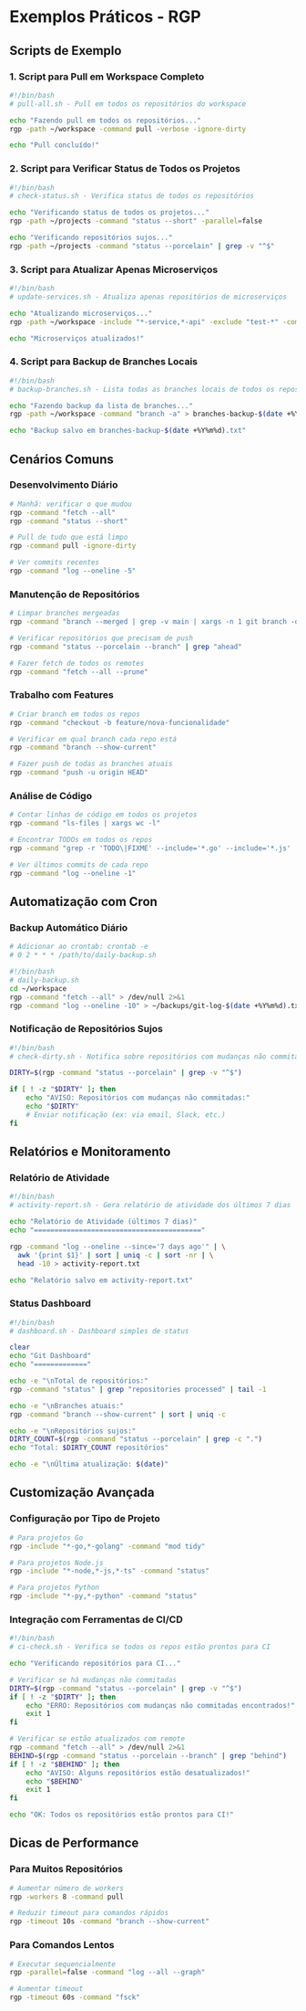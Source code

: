 # Exemplos Práticos - RGP

## Scripts de Exemplo

### 1. Script para Pull em Workspace Completo

```bash
#!/bin/bash
# pull-all.sh - Pull em todos os repositórios do workspace

echo "Fazendo pull em todos os repositórios..."
rgp -path ~/workspace -command pull -verbose -ignore-dirty

echo "Pull concluído!"
```

### 2. Script para Verificar Status de Todos os Projetos

```bash
#!/bin/bash
# check-status.sh - Verifica status de todos os repositórios

echo "Verificando status de todos os projetos..."
rgp -path ~/projects -command "status --short" -parallel=false

echo "Verificando repositórios sujos..."
rgp -path ~/projects -command "status --porcelain" | grep -v "^$"
```

### 3. Script para Atualizar Apenas Microserviços

```bash
#!/bin/bash
# update-services.sh - Atualiza apenas repositórios de microserviços

echo "Atualizando microserviços..."
rgp -path ~/workspace -include "*-service,*-api" -exclude "test-*" -command pull -verbose

echo "Microserviços atualizados!"
```

### 4. Script para Backup de Branches Locais

```bash
#!/bin/bash
# backup-branches.sh - Lista todas as branches locais de todos os repos

echo "Fazendo backup da lista de branches..."
rgp -path ~/workspace -command "branch -a" > branches-backup-$(date +%Y%m%d).txt

echo "Backup salvo em branches-backup-$(date +%Y%m%d).txt"
```

## Cenários Comuns

### Desenvolvimento Diário

```bash
# Manhã: verificar o que mudou
rgp -command "fetch --all"
rgp -command "status --short"

# Pull de tudo que está limpo
rgp -command pull -ignore-dirty

# Ver commits recentes
rgp -command "log --oneline -5"
```

### Manutenção de Repositórios

```bash
# Limpar branches mergeadas
rgp -command "branch --merged | grep -v main | xargs -n 1 git branch -d"

# Verificar repositórios que precisam de push  
rgp -command "status --porcelain --branch" | grep "ahead"

# Fazer fetch de todos os remotes
rgp -command "fetch --all --prune"
```

### Trabalho com Features

```bash
# Criar branch em todos os repos
rgp -command "checkout -b feature/nova-funcionalidade"

# Verificar em qual branch cada repo está
rgp -command "branch --show-current"

# Fazer push de todas as branches atuais
rgp -command "push -u origin HEAD"
```

### Análise de Código

```bash
# Contar linhas de código em todos os projetos
rgp -command "ls-files | xargs wc -l"

# Encontrar TODOs em todos os repos
rgp -command "grep -r 'TODO\|FIXME' --include='*.go' --include='*.js' ."

# Ver últimos commits de cada repo
rgp -command "log --oneline -1"
```

## Automatização com Cron

### Backup Automático Diário

```bash
# Adicionar ao crontab: crontab -e
# 0 2 * * * /path/to/daily-backup.sh

#!/bin/bash
# daily-backup.sh
cd ~/workspace
rgp -command "fetch --all" > /dev/null 2>&1
rgp -command "log --oneline -10" > ~/backups/git-log-$(date +%Y%m%d).txt
```

### Notificação de Repositórios Sujos

```bash
#!/bin/bash
# check-dirty.sh - Notifica sobre repositórios com mudanças não commitadas

DIRTY=$(rgp -command "status --porcelain" | grep -v "^$")

if [ ! -z "$DIRTY" ]; then
    echo "AVISO: Repositórios com mudanças não commitadas:"
    echo "$DIRTY"
    # Enviar notificação (ex: via email, Slack, etc.)
fi
```

## Relatórios e Monitoramento

### Relatório de Atividade

```bash
#!/bin/bash
# activity-report.sh - Gera relatório de atividade dos últimos 7 dias

echo "Relatório de Atividade (últimos 7 dias)"
echo "========================================="

rgp -command "log --oneline --since='7 days ago'" | \
  awk '{print $1}' | sort | uniq -c | sort -nr | \
  head -10 > activity-report.txt

echo "Relatório salvo em activity-report.txt"
```

### Status Dashboard

```bash
#!/bin/bash
# dashboard.sh - Dashboard simples de status

clear
echo "Git Dashboard"
echo "============="

echo -e "\nTotal de repositórios:"
rgp -command "status" | grep "repositories processed" | tail -1

echo -e "\nBranches atuais:"
rgp -command "branch --show-current" | sort | uniq -c

echo -e "\nRepositórios sujos:"
DIRTY_COUNT=$(rgp -command "status --porcelain" | grep -c ".")
echo "Total: $DIRTY_COUNT repositórios"

echo -e "\nÚltima atualização: $(date)"
```

## Customização Avançada

### Configuração por Tipo de Projeto

```bash
# Para projetos Go
rgp -include "*-go,*-golang" -command "mod tidy"

# Para projetos Node.js
rgp -include "*-node,*-js,*-ts" -command "status"

# Para projetos Python
rgp -include "*-py,*-python" -command "status"
```

### Integração com Ferramentas de CI/CD

```bash
#!/bin/bash
# ci-check.sh - Verifica se todos os repos estão prontos para CI

echo "Verificando repositórios para CI..."

# Verificar se há mudanças não commitadas
DIRTY=$(rgp -command "status --porcelain" | grep -v "^$")
if [ ! -z "$DIRTY" ]; then
    echo "ERRO: Repositórios com mudanças não commitadas encontrados!"
    exit 1
fi

# Verificar se estão atualizados com remote
rgp -command "fetch --all" > /dev/null 2>&1
BEHIND=$(rgp -command "status --porcelain --branch" | grep "behind")
if [ ! -z "$BEHIND" ]; then
    echo "AVISO: Alguns repositórios estão desatualizados!"
    echo "$BEHIND"
    exit 1
fi

echo "OK: Todos os repositórios estão prontos para CI!"
```

## Dicas de Performance

### Para Muitos Repositórios
```bash
# Aumentar número de workers
rgp -workers 8 -command pull

# Reduzir timeout para comandos rápidos
rgp -timeout 10s -command "branch --show-current"
```

### Para Comandos Lentos
```bash
# Executar sequencialmente
rgp -parallel=false -command "log --all --graph"

# Aumentar timeout
rgp -timeout 60s -command "fsck"
```